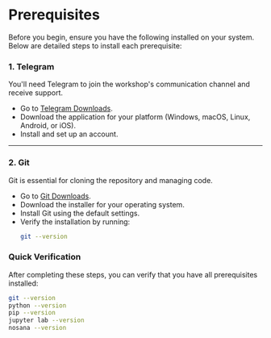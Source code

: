 # Prerequisites

Before you begin, ensure you have the following installed on your system. Below are detailed steps to install each prerequisite:

### **1. Telegram**
You'll need Telegram to join the workshop's communication channel and receive support.

- Go to [Telegram Downloads](https://telegram.org/).
- Download the application for your platform (Windows, macOS, Linux, Android, or iOS).
- Install and set up an account.

---

### **2. Git**
Git is essential for cloning the repository and managing code.

- Go to [Git Downloads](https://git-scm.com/downloads).
- Download the installer for your operating system.
- Install Git using the default settings.
- Verify the installation by running:
  ```bash
  git --version
  ```

<!-- --- -->
<!---->
<!-- ### **3. Hugging Face Account** -->
<!-- A Hugging Face account is required to access Stable Diffusion models. -->
<!---->
<!-- - Go to [Hugging Face](https://huggingface.co/). -->
<!-- - Click **Sign Up** and create an account. -->
<!-- - Verify your email to activate your account. -->
<!-- - Once logged in, visit the [Stable Diffusion Model](https://huggingface.co/stabilityai/stable-diffusion-3-medium-diffusers) page to request access. -->
<!---->
<!-- --- -->

### **Quick Verification**
After completing these steps, you can verify that you have all prerequisites installed:
```bash
git --version
python --version
pip --version
jupyter lab --version
nosana --version
```

